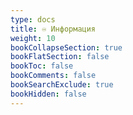 ```yaml
---
type: docs
title: ♾️ Информация
weight: 10
bookCollapseSection: true
bookFlatSection: false
bookToc: false
bookComments: false
bookSearchExclude: true
bookHidden: false
---
```

